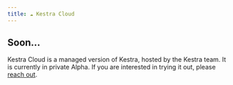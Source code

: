 ```yaml
---
title: ☁️ Kestra Cloud
---
```


## Soon...

Kestra Cloud is a managed version of Kestra, hosted by the Kestra team. It is currently in private Alpha. If you are interested in trying it out, please [reach out](https://kestra.io/contact-us).
